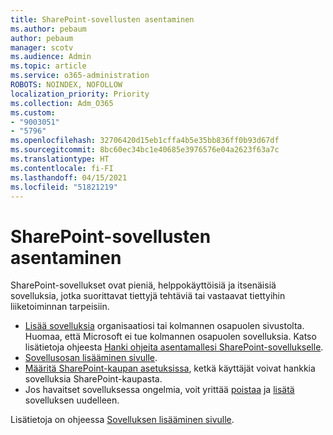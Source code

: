 ```yaml
---
title: SharePoint-sovellusten asentaminen
ms.author: pebaum
author: pebaum
manager: scotv
ms.audience: Admin
ms.topic: article
ms.service: o365-administration
ROBOTS: NOINDEX, NOFOLLOW
localization_priority: Priority
ms.collection: Adm_O365
ms.custom:
- "9003051"
- "5796"
ms.openlocfilehash: 32706420d15eb1cffa4b5e35bb836ff0b93d67df
ms.sourcegitcommit: 8bc60ec34bc1e40685e3976576e04a2623f63a7c
ms.translationtype: HT
ms.contentlocale: fi-FI
ms.lasthandoff: 04/15/2021
ms.locfileid: "51821219"
---
```

# <a name="install-sharepoint-apps"></a>SharePoint-sovellusten asentaminen

SharePoint-sovellukset ovat pieniä, helppokäyttöisiä ja itsenäisiä sovelluksia, jotka suorittavat tiettyjä tehtäviä tai vastaavat tiettyihin liiketoiminnan tarpeisiin.

- [Lisää sovelluksia](https://support.microsoft.com/office/ef9c0dbd-7fe1-4715-a1b0-fe3bc81317cb) organisaatiosi tai kolmannen osapuolen sivustolta. Huomaa, että Microsoft ei tue kolmannen osapuolen sovelluksia. Katso lisätietoja ohjeesta [Hanki ohjeita asentamallesi SharePoint-sovellukselle](https://support.office.com/article/get-help-for-a-sharepoint-app-you-installed-fd98af7f-6af0-4573-8360-8f5631c6ab21).
-   [Sovellusosan lisääminen sivulle](https://support.microsoft.com/office/6f06c0b7-44b8-4c69-b4ad-85197eee8d78).
-   [Määritä SharePoint-kaupan asetuksissa](https://docs.microsoft.com/sharepoint/configure-sharepoint-store-settings), ketkä käyttäjät voivat hankkia sovelluksia SharePoint-kaupasta.
-   Jos havaitset sovelluksessa ongelmia, voit yrittää [poistaa](https://support.microsoft.com/office/03198d1b-c33b-498d-9469-af641a587d6c) ja [lisätä](https://support.microsoft.com/office/ef9c0dbd-7fe1-4715-a1b0-fe3bc81317cb) sovelluksen uudelleen.

Lisätietoja on ohjeessa [Sovelluksen lisääminen sivulle](https://support.microsoft.com/office/add-an-app-to-a-site-ef9c0dbd-7fe1-4715-a1b0-fe3bc81317cb).